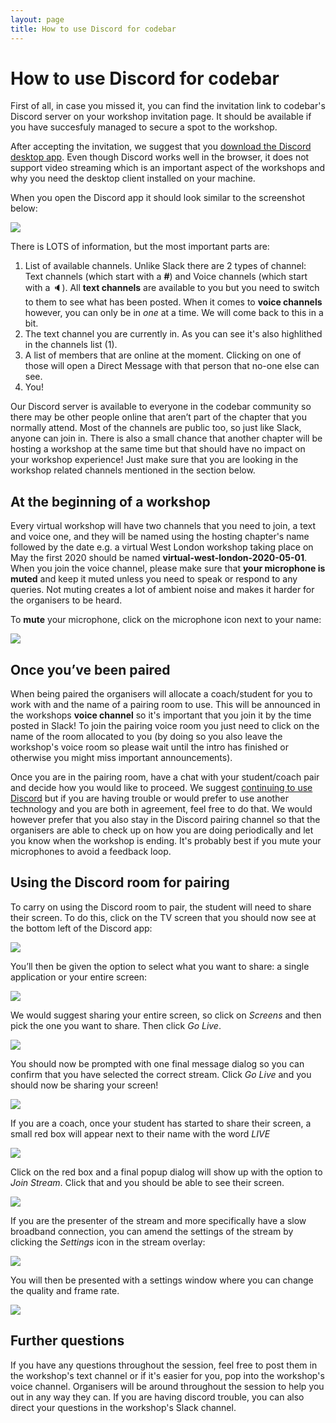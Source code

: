 ```yaml
---
layout: page
title: How to use Discord for codebar
---
```

# How to use Discord for codebar

First of all, in case you missed it, you can find the invitation link to codebar's Discord server on your workshop invitation page. It should be available if you have succesfuly managed to secure a spot to the workshop.

After accepting the invitation, we suggest that you [download the Discord desktop app](https://discordapp.com/download). Even though Discord works well in the browser, it does not support video streaming which is an important aspect of the workshops and why you need the desktop client installed on your machine.

When you open the Discord app it should look similar to the screenshot below:

![](how-to-use-discord/image-1.png)


There is LOTS of information, but the most important parts are:
1. List of available channels. Unlike Slack there are 2 types of channel: Text channels (which start with a **#**)  and Voice channels (which start with a :speaker:). All **text channels** are available to you but you need to switch to them to see what has been posted. When it comes to **voice channels** however, you can only be in *one* at a time. We will come back to this in a bit.
2. The text channel you are currently in. As you can see it's also highlithed in the channels list (1).
3. A list of members that are online at the moment. Clicking on one of those will open a Direct Message with that person that no-one else can see.
4. You!

Our Discord server is available to everyone in the codebar community so there may be other people online that aren’t part of the chapter that you normally attend. Most of the channels are public too, so just like Slack, anyone can join in. There is also a small chance that another chapter will be hosting a workshop at the same time but that should have no impact on your workshop experience! Just make sure that you are looking in the workshop related channels mentioned in the section below.

## At the beginning of a workshop

Every virtual workshop will have two channels that you need to join, a text and voice one, and they will be named using the hosting chapter's name followed by the date e.g. a virtual West London workshop taking place on May the first 2020 should be named **virtual-west-london-2020-05-01**. When you join the voice channel, please make sure that **your microphone is muted** and keep it muted unless you need to speak or respond to any queries. Not muting creates a lot of ambient noise and makes it harder for the organisers to be heard.

To **mute** your microphone, click on the microphone icon next to your name:


![](how-to-use-discord/image-2.png)


## Once you’ve been paired

When being paired the organisers will allocate a coach/student for you to work with and the name of a pairing room to use. This will be announced in the workshops **voice channel** so it's important that you join it by the time posted in Slack! To join the pairing voice room you just need to click on the name of the room allocated to you (by doing so you also leave the workshop's voice room so please wait until the intro has finished or otherwise you might miss important announcements).

Once you are in the pairing room, have a chat with your student/coach pair and decide how you would like to proceed. We suggest [continuing to use Discord](#using-the-discord-room-for-pairing) but if you are having trouble or would prefer to use another technology and you are both in agreement, feel free to do that. We would however prefer that you also stay in the Discord pairing channel so that the organisers are able to check up on how you are doing periodically and let you know when the workshop is ending. It's probably best if you mute your microphones to avoid a feedback loop.

## Using the Discord room for pairing

To carry on using the Discord room to pair, the student will need to share their screen. To do this, click on the TV screen that you should now see at the bottom left of the Discord app:


![](how-to-use-discord/image-3.png)


You’ll then be given the option to select what you want to share: a single application or your entire screen:

![](how-to-use-discord/image-4.png)


We would suggest sharing your entire screen, so click on _Screens_ and then pick the one you want to share. Then click _Go Live_.


![](how-to-use-discord/image-5.png)


You should now be prompted with one final message dialog so you can confirm that you have selected the correct stream. Click _Go Live_ and you should now be sharing your screen!

![](how-to-use-discord/image-6.png)



If you are a coach, once your student has started to share their screen, a small red box will appear next to their name with the word _LIVE_

![](how-to-use-discord/image-7.png)


Click on the red box and a final popup dialog will show up with the option to _Join Stream_. Click that and you should be able to see their screen.


![](how-to-use-discord/discord-streaming.png)


If you are the presenter of the stream and more specifically have a slow broadband connection, you can amend the settings of the stream by clicking the _Settings_ icon in the stream overlay:


![](how-to-use-discord/discord-stream-settings.png)

You will then be presented with a settings window where you can change the quality and frame rate.


![](how-to-use-discord/discord-stream-settings-2.png)


## Further questions

If you have any questions throughout the session, feel free to post them in the workshop's text channel or if it's easier for you, pop into the workshop's voice channel. Organisers will be around throughout the session to help you out in any way they can. If you are having discord trouble, you can also direct your questions in the workshop's Slack channel.
